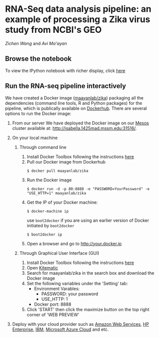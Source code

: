 # RNA-Seq data analysis pipeline: an example of processing a Zika virus study from NCBI's GEO

_Zichen Wang_ and _Avi Ma'ayan_

## Browse the notebook

To view the IPython notebook with richer display, click [here](http://nbviewer.jupyter.org/github/maayanlab/Zika-RNAseq-Pipeline/blob/master/Zika.ipynb)

## Run the RNA-seq pipeline interactively

We have created a Docker image ([maayanlab/zika](https://hub.docker.com/r/maayanlab/zika/)) packaging all the dependencies (command line tools, R and Python packages) for the pipeline, which is publically available on [Dockerhub](https://hub.docker.com/). There are several options to run the Docker image:

1. From our server
	We have deployed the Docker image on our [Mesos](http://mesos.apache.org/) cluster available at: http://isabella.1425mad.mssm.edu:31516/.

2. On your local machine
	1. Through command line
		1. Install Docker Toolbox following the instructions [here](https://www.docker.com/products/docker-toolbox) 
		2. Pull our Docker image from Dockerhub   
			```
			$ docker pull maayanlab/zika
			```
		3. Run the Docker image   
			```
			$ docker run -d -p 80:8888 -e "PASSWORD=YourPassword" -e "USE_HTTP=1" maayanlab/zika
			```
		4. Get the IP of your Docker machine:   
			```
			$ docker-machine ip
			```
			use `boot2docker` if you are using an earlier version of Docker initiated by `boot2docker`
			```
			$ boot2docker ip
			```
		5. Open a browser and go to http://your.docker.ip

	2. Through Graphical User Interface (GUI)
		1. Install Docker Toolbox following the instructions [here](https://www.docker.com/products/docker-toolbox) 
		2. Open [Kitematic](https://www.docker.com/products/docker-kitematic)
		3. Search for maayanlab/zika in the search box and download the Docker image
		4. Set the following variables under the 'Setting' tab:
			+ Environment Varables: 
				+ PASSWORD: your password
				+ USE_HTTP: 1
			+ Docker port: 8888
		5. Click 'START' then click the maximize button on the top right corner of 'WEB PREVIEW'

3. Deploy with your cloud provider such as [Amazon Web Services](https://www.docker.com/aws), [HP Enterprise](https://www.docker.com/aws), [IBM](https://www.docker.com/IBM), [Microsoft Azure Cloud](https://www.docker.com/microsoft) and etc.

